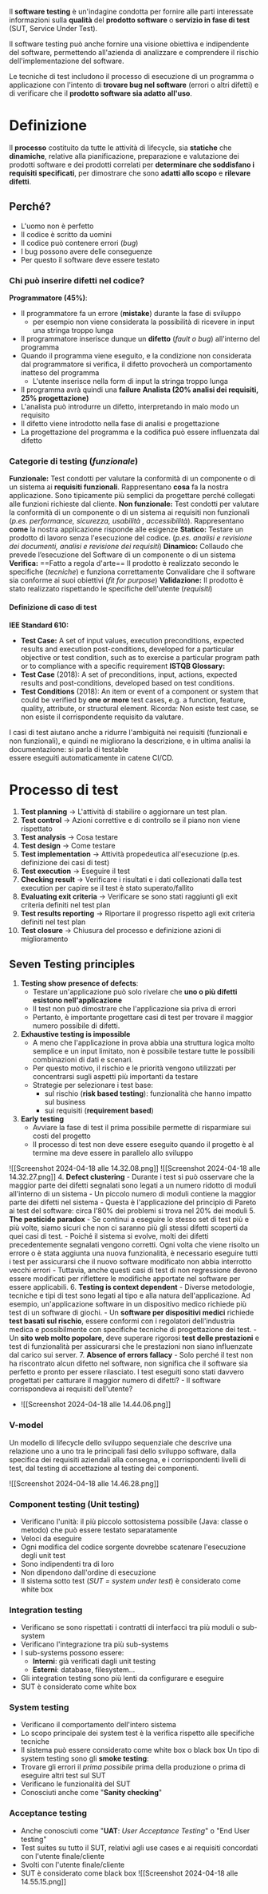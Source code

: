Il **software testing** è un'indagine condotta per fornire alle parti interessate informazioni sulla **qualità** del **prodotto software** o **servizio in fase di test** (SUT, Service Under Test).

Il software testing può anche fornire una visione obiettiva e indipendente del software, permettendo all'azienda di analizzare e comprendere il rischio dell'implementazione del software.

Le tecniche di test includono il processo di esecuzione di un programma o applicazione con l'intento di **trovare bug nel software** (errori o altri difetti) e di verificare che il **prodotto software sia adatto all'uso**.

# Definizione
Il **processo** costituito da tutte le attività di lifecycle, sia **statiche** che **dinamiche**, relative alla pianificazione, preparazione e valutazione dei prodotti software e dei prodotti correlati per **determinare che soddisfano i requisiti specificati**, per dimostrare che sono **adatti allo scopo** e **rilevare difetti**.

## Perché?
- L'uomo non è perfetto
- Il codice è scritto da uomini
- Il codice può contenere errori (*bug*)
- I bug possono avere delle conseguenze
- Per questo il software deve essere testato
### Chi può inserire difetti nel codice?
**Programmatore (45%)**:
- Il programmatore fa un errore (**mistake**) durante la fase di sviluppo
	- per esempio non viene considerata la possibilità di ricevere in input una stringa troppo lunga
- Il programmatore inserisce dunque un **difetto** (*fault o bug*) all'interno del programma
- Quando il programma viene eseguito, e la condizione non considerata dal programmatore si verifica, il difetto provocherà un comportamento inatteso del programma
	- L'utente inserisce nella form di input la stringa troppo lunga
- Il programma avrà quindi una **failure**
**Analista (20% analisi dei requisiti, 25% progettazione)**
- L'analista può introdurre un difetto, interpretando in malo modo un requisito
- Il difetto viene introdotto nella fase di analisi e progettazione
- La progettazione del programma e la codifica può essere influenzata dal difetto
### Categorie di testing (*funzionale*)
**Funzionale:**
	Test condotti per valutare la conformità di un componente o di un sistema ai **requisiti funzionali**. Rappresentano **cosa** fa la nostra applicazione. Sono tipicamente più semplici da progettare perché collegati alle funzioni richieste dal cliente.
**Non funzionale:**
	Test condotti per valutare la conformità di un componente o di un sistema ai requisiti non funzionali (*p.es. performance, sicurezza, usabilità , accessibilità*).
	Rappresentano **come** la nostra applicazione risponde alle esigenze 
**Statico:**
	Testare un prodotto di lavoro senza l'esecuzione del codice. (*p.es. analisi e revisione dei documenti, analisi e revisione dei requisiti*)
	**Dinamico:**
	Collaudo che prevede l’esecuzione del Software di un componente o di un sistema
**Verifica:** ==Fatto a regola d'arte==
	Il prodotto è realizzato secondo le specifiche (*tecniche*) e funziona correttamente
	Convalidare che il software sia conforme ai suoi obiettivi (*fit for purpose*)
**Validazione:**
	Il prodotto è stato realizzato rispettando le specifiche dell'utente (*requisiti*)

#### Definizione di caso di test
**IEE Standard 610:**
- **Test Case:** A set of input values, execution preconditions, expected results and execution post-conditions, developed for a particular objective or test condition, such as to exercise a particular program path or to compliance with a specific requirement
**ISTQB Glossary:**
- **Test Case** (2018): A set of preconditions, input, actions, expected results and post-conditions, developed based on test conditions.
- **Test Conditions** (2018): An item or event of a component or system that could be verified by **one or more** test cases, e.g. a function, feature, quality, attribute, or structural element.
Ricorda: Non esiste test case, se non esiste il corrispondente requisito da valutare.

I casi di test aiutano anche a ridurre l'ambiguità nei requisiti (funzionali e non funzionali), e quindi ne migliorano la descrizione, e in ultima analisi la documentazione: si parla di testable  
essere eseguiti automaticamente in catene CI/CD.

# Processo di test
1. **Test planning** -> L'attività di stabilire o aggiornare un test plan.
2. **Test control** -> Azioni correttive e di controllo se il piano non viene rispettato
3. **Test analysis** -> Cosa testare
4. **Test design** -> Come testare
5. **Test implementation** -> Attività propedeutica all'esecuzione (p.es. definizione dei casi di test)
6. **Test execution** -> Eseguire il test
7. **Checking result** -> Verificare i risultati e i dati collezionati dalla test execution per capire se il test è stato superato/fallito
8. **Evaluating exit criteria** -> Verificare se sono stati raggiunti gli exit criteria definiti nel test plan
9. **Test results reporting** -> Riportare il progresso rispetto agli exit criteria definiti nel test plan
10. **Test closure** -> Chiusura del processo e definizione azioni di miglioramento
## Seven Testing principles
1. **Testing show presence of defects**:
	- Testare un'applicazione può solo rivelare che **uno o più difetti esistono nell'applicazione**
	- Il test non può dimostrare che l'applicazione sia priva di errori
	- Pertanto, è importante progettare casi di test per trovare il maggior numero possibile di difetti.
2. **Exhaustive testing is impossible**
	- A meno che l'applicazione in prova abbia una struttura logica molto semplice e un input limitato, non è possibile testare tutte le possibili combinazioni di dati e scenari.
	- Per questo motivo, il rischio e le priorità vengono utilizzati per concentrarsi sugli aspetti più importanti da testare
	- Strategie per selezionare i test base:
		- sul rischio (**risk based testing**): funzionalità che hanno impatto sul business
		- sui requisiti (**requirement based**)
3. **Early testing**
	- Avviare la fase di test il prima possibile permette di risparmiare sui costi del progetto
	- Il processo di test non deve essere eseguito quando il progetto è al termine ma deve essere in parallelo allo sviluppo

![[Screenshot 2024-04-18 alle 14.32.08.png]]
![[Screenshot 2024-04-18 alle 14.32.27.png]]
4. **Defect clustering**
	- Durante i test si può osservare che la maggior parte dei difetti segnalati sono legati a un numero ridotto di moduli all'interno di un sistema
	- Un piccolo numero di moduli contiene la maggior parte dei difetti nel sistema
	- Questa è l'applicazione del principio di Pareto ai test del software: circa l'80% dei problemi si trova nel 20% dei moduli
5. **The pesticide paradox**
	- Se continui a eseguire lo stesso set di test più e più volte, siamo sicuri che non ci saranno più gli stessi difetti scoperti da quei casi di test.
	- Poiché il sistema si evolve, molti dei difetti precedentemente segnalati vengono corretti. Ogni volta che viene risolto un errore o è stata aggiunta una nuova funzionalità, è necessario eseguire tutti i test per assicurarsi che il nuovo software modificato non abbia interrotto vecchi errori
	- Tuttavia, anche questi casi di test di non regressione devono essere modificati per riflettere le modifiche apportate nel software per essere applicabili.
6. **Testing is context dependent**
	- Diverse metodologie, tecniche e tipi di test sono legati al tipo e alla natura dell'applicazione. Ad esempio, un'applicazione software in un dispositivo medico richiede più test di un software di giochi.
	- Un **software per dispositivi medici** richiede **test basati sul rischio**, essere conformi con i regolatori dell'industria medica e possibilmente con specifiche tecniche di progettazione dei test.
	- Un **sito web molto popolare**, deve superare rigorosi **test delle prestazioni** e test di funzionalità per assicurarsi che le prestazioni non siano influenzate dal carico sui server.
7. **Absence of errors fallacy**
	- Solo perché il test non ha riscontrato alcun difetto nel software, non significa che il software sia perfetto e pronto per essere rilasciato. I test eseguiti sono stati davvero progettati per catturare il maggior numero di difetti?
	- Il software corrispondeva ai requisiti dell'utente?
- ![[Screenshot 2024-04-18 alle 14.44.06.png]]
### V-model
Un modello di lifecycle dello sviluppo sequenziale che descrive una relazione uno a uno tra le principali fasi dello sviluppo software, dalla specifica dei requisiti aziendali alla consegna, e i corrispondenti livelli di test, dal testing di accettazione al testing dei componenti.

![[Screenshot 2024-04-18 alle 14.46.28.png]]
### Component testing (Unit testing)
- Verificano l'unità: il più piccolo sottosistema possibile (Java: classe o metodo) che può essere testato separatamente
- Veloci da eseguire
- Ogni modifica del codice sorgente dovrebbe scatenare l'esecuzione degli unit test
- Sono indipendenti tra di loro
- Non dipendono dall'ordine di esecuzione
- Il sistema sotto test (*SUT = system under test*) è considerato come white box
### Integration testing
- Verificano se sono rispettati i contratti di interfacci tra più moduli o sub-system
- Verificano l'integrazione tra più sub-systems
- I sub-systems possono essere:
	- **Interni**: già verificati dagli unit testing
	- **Esterni**: database, filesystem...
- Gli integration testing sono più lenti da configurare e eseguire
- SUT è considerato come white box
### System testing
- Verificano il comportamento dell'intero sistema
- Lo scopo principale dei system test è la verifica rispetto alle specifiche tecniche
- Il sistema può essere considerato come white box o black box
	Un tipo di system testing sono gli **smoke testing**:
- Trovare gli errori il *prima possibile* prima della produzione o prima di eseguire altri test sul SUT
- Verificano le funzionalità del SUT
- Conosciuti anche come "**Sanity checking**"
### Acceptance testing
- Anche conosciuti come "**UAT**: *User Acceptance Testing*" o "End User testing"
- Test suites su tutto il SUT, relativi agli use cases e ai requisiti concordati con l'utente finale/cliente
- Svolti con l'utente finale/cliente
- SUT è considerato come black box
![[Screenshot 2024-04-18 alle 14.55.15.png]]
